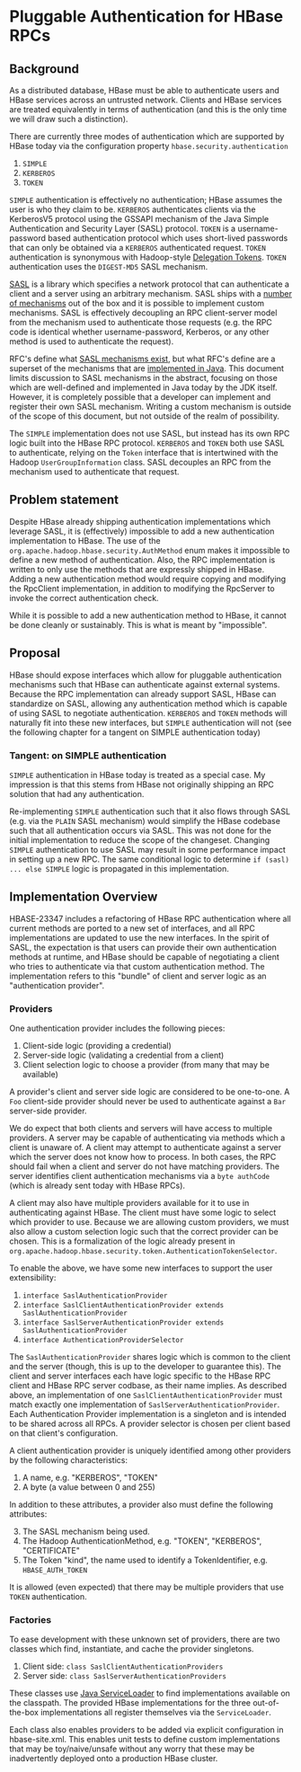 <!--
 Licensed to the Apache Software Foundation (ASF) under one
 or more contributor license agreements.  See the NOTICE file
 distributed with this work for additional information
 regarding copyright ownership.  The ASF licenses this file
 to you under the Apache License, Version 2.0 (the
 "License"); you may not use this file except in compliance
 with the License.  You may obtain a copy of the License at

     http://www.apache.org/licenses/LICENSE-2.0

 Unless required by applicable law or agreed to in writing, software
 distributed under the License is distributed on an "AS IS" BASIS,
 WITHOUT WARRANTIES OR CONDITIONS OF ANY KIND, either express or implied.
 See the License for the specific language governing permissions and
 limitations under the License.
-->

# Pluggable Authentication for HBase RPCs

## Background

As a distributed database, HBase must be able to authenticate users and HBase
services across an untrusted network. Clients and HBase services are treated
equivalently in terms of authentication (and this is the only time we will
draw such a distinction).

There are currently three modes of authentication which are supported by HBase
today via the configuration property `hbase.security.authentication`

1. `SIMPLE`
2. `KERBEROS`
3. `TOKEN`

`SIMPLE` authentication is effectively no authentication; HBase assumes the user
is who they claim to be. `KERBEROS` authenticates clients via the KerberosV5
protocol using the GSSAPI mechanism of the Java Simple Authentication and Security
Layer (SASL) protocol. `TOKEN` is a username-password based authentication protocol
which uses short-lived passwords that can only be obtained via a `KERBEROS` authenticated
request. `TOKEN` authentication is synonymous with Hadoop-style [Delegation Tokens](https://steveloughran.gitbooks.io/kerberos_and_hadoop/content/sections/hadoop_tokens.html#delegation-tokens). `TOKEN` authentication uses the `DIGEST-MD5`
SASL mechanism.

[SASL](https://docs.oracle.com/javase/8/docs/technotes/guides/security/sasl/sasl-refguide.html)
is a library which specifies a network protocol that can authenticate a client
and a server using an arbitrary mechanism. SASL ships with a [number of mechanisms](https://www.iana.org/assignments/sasl-mechanisms/sasl-mechanisms.xhtml)
out of the box and it is possible to implement custom mechanisms. SASL is effectively
decoupling an RPC client-server model from the mechanism used to authenticate those
requests (e.g. the RPC code is identical whether username-password, Kerberos, or any
other method is used to authenticate the request).

RFC's define what [SASL mechanisms exist](https://www.iana.org/assignments/sasl-mechanisms/sasl-mechanisms.xml),
but what RFC's define are a superset of the mechanisms that are
[implemented in Java](https://docs.oracle.com/javase/8/docs/technotes/guides/security/sasl/sasl-refguide.html#SUN).
This document limits discussion to SASL mechanisms in the abstract, focusing on those which are well-defined and
implemented in Java today by the JDK itself. However, it is completely possible that a developer can implement
and register their own SASL mechanism. Writing a custom mechanism is outside of the scope of this document, but
not outside of the realm of possibility.

The `SIMPLE` implementation does not use SASL, but instead has its own RPC logic
built into the HBase RPC protocol. `KERBEROS` and `TOKEN` both use SASL to authenticate,
relying on the `Token` interface that is intertwined with the Hadoop `UserGroupInformation`
class. SASL decouples an RPC from the mechanism used to authenticate that request.

## Problem statement

Despite HBase already shipping authentication implementations which leverage SASL,
it is (effectively) impossible to add a new authentication implementation to HBase. The
use of the `org.apache.hadoop.hbase.security.AuthMethod` enum makes it impossible
to define a new method of authentication. Also, the RPC implementation is written
to only use the methods that are expressly shipped in HBase. Adding a new authentication
method would require copying and modifying the RpcClient implementation, in addition
to modifying the RpcServer to invoke the correct authentication check.

While it is possible to add a new authentication method to HBase, it cannot be done
cleanly or sustainably. This is what is meant by "impossible".

## Proposal

HBase should expose interfaces which allow for pluggable authentication mechanisms
such that HBase can authenticate against external systems. Because the RPC implementation
can already support SASL, HBase can standardize on SASL, allowing any authentication method
which is capable of using SASL to negotiate authentication. `KERBEROS` and `TOKEN` methods
will naturally fit into these new interfaces, but `SIMPLE` authentication will not (see the following
chapter for a tangent on SIMPLE authentication today)

### Tangent: on SIMPLE authentication

`SIMPLE` authentication in HBase today is treated as a special case. My impression is that
this stems from HBase not originally shipping an RPC solution that had any authentication.

Re-implementing `SIMPLE` authentication such that it also flows through SASL (e.g. via
the `PLAIN` SASL mechanism) would simplify the HBase codebase such that all authentication
occurs via SASL. This was not done for the initial implementation to reduce the scope
of the changeset. Changing `SIMPLE` authentication to use SASL may result in some
performance impact in setting up a new RPC. The same conditional logic to determine
`if (sasl) ... else SIMPLE` logic is propagated in this implementation.

## Implementation Overview

HBASE-23347 includes a refactoring of HBase RPC authentication where all current methods
are ported to a new set of interfaces, and all RPC implementations are updated to use
the new interfaces. In the spirit of SASL, the expectation is that users can provide
their own authentication methods at runtime, and HBase should be capable of negotiating
a client who tries to authenticate via that custom authentication method. The implementation
refers to this "bundle" of client and server logic as an "authentication provider".

### Providers

One authentication provider includes the following pieces:

1. Client-side logic (providing a credential)
2. Server-side logic (validating a credential from a client)
3. Client selection logic to choose a provider (from many that may be available)

A provider's client and server side logic are considered to be one-to-one. A `Foo` client-side provider
should never be used to authenticate against a `Bar` server-side provider.

We do expect that both clients and servers will have access to multiple providers. A server may
be capable of authenticating via methods which a client is unaware of. A client may attempt to authenticate
against a server which the server does not know how to process. In both cases, the RPC
should fail when a client and server do not have matching providers. The server identifies
client authentication mechanisms via a `byte authCode` (which is already sent today with HBase RPCs).

A client may also have multiple providers available for it to use in authenticating against
HBase. The client must have some logic to select which provider to use. Because we are
allowing custom providers, we must also allow a custom selection logic such that the
correct provider can be chosen. This is a formalization of the logic already present
in `org.apache.hadoop.hbase.security.token.AuthenticationTokenSelector`.

To enable the above, we have some new interfaces to support the user extensibility:

1. `interface SaslAuthenticationProvider`
2. `interface SaslClientAuthenticationProvider extends SaslAuthenticationProvider`
3. `interface SaslServerAuthenticationProvider extends SaslAuthenticationProvider`
4. `interface AuthenticationProviderSelector`

The `SaslAuthenticationProvider` shares logic which is common to the client and the
server (though, this is up to the developer to guarantee this). The client and server
interfaces each have logic specific to the HBase RPC client and HBase RPC server
codbase, as their name implies. As described above, an implementation
of one `SaslClientAuthenticationProvider` must match exactly one implementation of
`SaslServerAuthenticationProvider`. Each Authentication Provider implementation is
a singleton and is intended to be shared across all RPCs. A provider selector is
chosen per client based on that client's configuration.

A client authentication provider is uniquely identified among other providers
by the following characteristics:

1. A name, e.g. "KERBEROS", "TOKEN"
2. A byte (a value between 0 and 255)

In addition to these attributes, a provider also must define the following attributes:

3. The SASL mechanism being used.
4. The Hadoop AuthenticationMethod, e.g. "TOKEN", "KERBEROS", "CERTIFICATE"
5. The Token "kind", the name used to identify a TokenIdentifier, e.g. `HBASE_AUTH_TOKEN`

It is allowed (even expected) that there may be multiple providers that use `TOKEN` authentication.

### Factories

To ease development with these unknown set of providers, there are two classes which
find, instantiate, and cache the provider singletons.

1. Client side: `class SaslClientAuthenticationProviders`
2. Server side: `class SaslServerAuthenticationProviders`

These classes use [Java ServiceLoader](https://docs.oracle.com/javase/8/docs/api/java/util/ServiceLoader.html)
to find implementations available on the classpath. The provided HBase implementations
for the three out-of-the-box implementations all register themselves via the `ServiceLoader`.

Each class also enables providers to be added via explicit configuration in hbase-site.xml.
This enables unit tests to define custom implementations that may be toy/naive/unsafe without
any worry that these may be inadvertently deployed onto a production HBase cluster.
